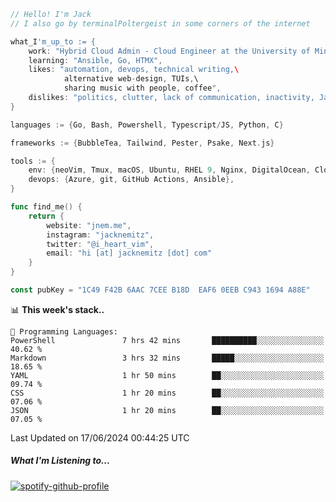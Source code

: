 ```go
// Hello! I'm Jack
// I also go by terminalPoltergeist in some corners of the internet

what_I'm_up_to := {
    work: "Hybrid Cloud Admin - Cloud Engineer at the University of Minnesota",
    learning: "Ansible, Go, HTMX",
    likes: "automation, devops, technical writing,\
            alternative web-design, TUIs,\
            sharing music with people, coffee",
    dislikes: "politics, clutter, lack of communication, inactivity, Java",
}

languages := {Go, Bash, Powershell, Typescript/JS, Python, C}

frameworks := {BubbleTea, Tailwind, Pester, Psake, Next.js}

tools := {
    env: {neoVim, Tmux, macOS, Ubuntu, RHEL 9, Nginx, DigitalOcean, Cloudflare},
    devops: {Azure, git, GitHub Actions, Ansible},
}

func find_me() {
    return {
        website: "jnem.me",
        instagram: "jacknemitz",
        twitter: "@i_heart_vim",
        email: "hi [at] jacknemitz [dot] com"
    }
}

const pubKey = "1C49 F42B 6AAC 7CEE B18D  EAF6 0EEB C943 1694 A88E"
```

<!--START_SECTION:waka-->
📊 **This week's stack..** 

```text
💬 Programming Languages: 
PowerShell               7 hrs 42 mins       ██████████░░░░░░░░░░░░░░░   40.62 % 
Markdown                 3 hrs 32 mins       █████░░░░░░░░░░░░░░░░░░░░   18.65 % 
YAML                     1 hr 50 mins        ██░░░░░░░░░░░░░░░░░░░░░░░   09.74 % 
CSS                      1 hr 20 mins        ██░░░░░░░░░░░░░░░░░░░░░░░   07.06 % 
JSON                     1 hr 20 mins        ██░░░░░░░░░░░░░░░░░░░░░░░   07.05 % 
```


 Last Updated on 17/06/2024 00:44:25 UTC
<!--END_SECTION:waka-->

##### What I'm Listening to...

[![spotify-github-profile](https://spotify-github-profile.vercel.app/api/view?uid=jack.nemitz&cover_image=true&show_offline=true&bar_color=53b14f&bar_color_cover=false&background_color=121212FF)](https://spotify-github-profile.vercel.app/api/view?uid=jack.nemitz&redirect=true)
